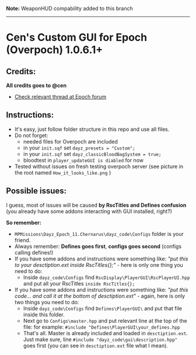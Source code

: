 **Note:** WeaponHUD compability added to this branch

---

# Cen's Custom GUI for Epoch (Overpoch) 1.0.6.1+

## Credits:

**All credits goes to @cen**

+ [Check relevant thread at Epoch forum][thread]

## Instructions:

+ It's easy, just follow folder structure in this repo and use all files.
+ Do not forget:
  + needed files for Overpoch are included
  + in your `init.sqf` set `dayz_presets = "Custom";`
  + in your `init.sqf` set `dayz_classicBloodBagSystem = true;`
  + bloodtest in `player_updateGUI is diabled` for now
+ Tested without issues on fresh testing overpoch server (see picture in the root named `How_it_looks_like.png` )

## Possible issues:

I guess, most of issues will be caused **by RscTitles and Defines confusion** (you already have some addons interacting with GUI installed, right?)

**So remember:**

+ `MPMissions\Dayz_Epoch_11.Chernarus\dayz_code\Configs` folder is your friend.
+ Always remember: **Defines goes first**, **configs goes second** (configs calling defines!)
+ If you have some addons and instructions were something like: _"put this to your desctiption.ext inside RscTitles{};"_ - here is only one thing you need to do:
  + Inside `dayz_code\Configs` find `RscDisplay\PlayerGUI\RscPlayerUI.hpp` and put all your RscTitles `inside RscTitles{};`
+ If you have some addons and instructions were something like: _"put this code... and call it at the bottom of desctiption.ext"_ - again, here is only two things you need to do:
  + Inside `dayz_code\Configs` find `Defines\PlayerGUI\` and put that file inside this folder.
  + Next go to `Configs\master.hpp` and put relevant line at the top of the file: for example: `#include "Defines\PlayerGUI\your_defines.hpp`
  + That's all. Master is already included and loaded in `desctiption.ext`. Just make sure, line `#include "dayz_code\gui\description.hpp"` goes first (you can see in `desctiption.ext` file what I mean).

[thread]: https://epochmod.com/forum/topic/16448-release-cens-custom-gui-for-epochoverpoch/ "Go to source"
